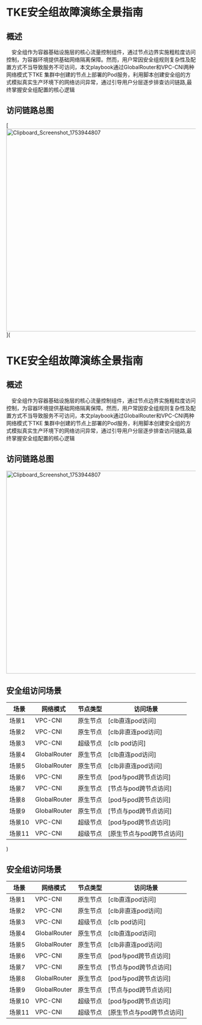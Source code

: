 # TKE安全组故障演练全景指南
## 概述
&emsp;安全组作为容器基础设施层的核心流量控制组件，通过节点边界实施粗粒度访问控制，为容器环境提供基础网络隔离保障。然而，用户常因安全组规则复杂性及配置方式不当导致服务不可访问，本文playbook通过GlobalRouter和VPC-CNI两种网络模式下TKE 集群中创建的节点上部署的Pod服务，利用脚本创建安全组的方式模拟真实生产环境下的网络访问异常，通过引导用户分层逐步排查访问链路,最终掌握安全组配置的核心逻辑
## 访问链路总图
[<img width="762" height="539" alt="Clipboard_Screenshot_1753944807" src="https://github.com/user-attachments/assets/b7754ffa-5913-4a7e-a364-f63bad206ead" />
](
# TKE安全组故障演练全景指南
## 概述

&emsp;安全组作为容器基础设施层的核心流量控制组件，通过节点边界实施粗粒度访问控制，为容器环境提供基础网络隔离保障。然而，用户常因安全组规则复杂性及配置方式不当导致服务不可访问，本文playbook通过GlobalRouter和VPC-CNI两种网络模式下TKE 集群中创建的节点上部署的Pod服务，利用脚本创建安全组的方式模拟真实生产环境下的网络访问异常，通过引导用户分层逐步排查访问链路,最终掌握安全组配置的核心逻辑
## 访问链路总图
[<img width="762" height="539" alt="Clipboard_Screenshot_1753944807" src="https://github.com/user-attachments/assets/b7754ffa-5913-4a7e-a364-f63bad206ead" />
](./image/flowchart.md)
## 安全组访问场景
| 场景            | 网络模式         |节点类型 |访问场景|
|----------------|----------------|------|--|
| 场景1   | VPC-CNI   |原生节点|[clb直连pod访问]|
| 场景2  | VPC-CNI      |原生节点|[clb非直连pod访问]|
| 场景3  | VPC-CNI   |超级节点|[clb pod访问]|
| 场景4  | GlobalRouter  |  原生节点|[clb直连pod访问]|
| 场景5  | GlobalRouter  |   原生节点|[clb非直连pod访问]|
|场景6 |VPC-CNI|原生节点|[pod与pod跨节点访问]|
|场景7 |VPC-CNI|原生节点|[节点与pod跨节点访问]|
|场景8 |GlobalRouter |原生节点|[pod与pod跨节点访问]|
|场景9 |GlobalRouter |原生节点|[节点与pod跨节点访问]|
|场景10 |VPC-CNI|超级节点|[pod与pod跨节点访问]|
|场景11 |VPC-CNI|超级节点|[原生节点与pod跨节点访问]|
)
## 安全组访问场景
| 场景            | 网络模式         |节点类型 |访问场景|
|----------------|----------------|------|--|
| 场景1   | VPC-CNI   |原生节点|[clb直连pod访问]|
| 场景2  | VPC-CNI      |原生节点|[clb非直连pod访问]|
| 场景3  | VPC-CNI   |超级节点|[clb pod访问]|
| 场景4  | GlobalRouter  |  原生节点|[clb直连pod访问]|
| 场景5  | GlobalRouter  |   原生节点|[clb非直连pod访问]|
|场景6 |VPC-CNI|原生节点|[pod与pod跨节点访问]|
|场景7 |VPC-CNI|原生节点|[节点与pod跨节点访问]|
|场景8 |GlobalRouter |原生节点|[pod与pod跨节点访问]|
|场景9 |GlobalRouter |原生节点|[节点与pod跨节点访问]|
|场景10 |VPC-CNI|超级节点|[pod与pod跨节点访问]|
|场景11 |VPC-CNI|超级节点|[原生节点与pod跨节点访问]|

